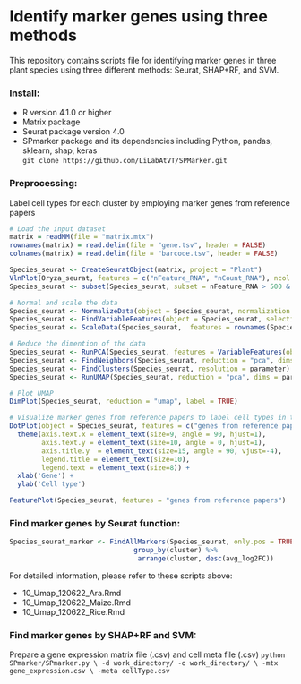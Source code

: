 # Identify marker genes using three methods

This repository contains scripts file for identifying marker genes in three plant species using three different methods: Seurat, SHAP+RF, and SVM.

### Install: 
* R version 4.1.0 or higher </br>
* Matrix package </br>    
* Seurat package version 4.0 </br>
* SPmarker package and its dependencies including Python, pandas, sklearn, shap, keras </br>
`git clone https://github.com/LiLabAtVT/SPMarker.git`

### Preprocessing:
Label cell types for each cluster by employing marker genes from reference papers
```R
# Load the input dataset
matrix = readMM(file = "matrix.mtx")
rownames(matrix) = read.delim(file = "gene.tsv", header = FALSE)
colnames(matrix) = read.delim(file = "barcode.tsv", header = FALSE)

Species_seurat <- CreateSeuratObject(matrix, project = "Plant")
VlnPlot(Oryza_seurat, features = c("nFeature_RNA", "nCount_RNA"), ncol = 2) # quality control based on these plots
Species_seurat <- subset(Species_seurat, subset = nFeature_RNA > 500 & nFeature_RNA < 6000 & nCount_RNA > 500 & nCount_RNA < 40000)

# Normal and scale the data
Species_seurat <- NormalizeData(object = Species_seurat, normalization.method = "LogNormalize")
Species_seurat <- FindVariableFeatures(object = Species_seurat, selection.method = "vst")
Species_seurat <- ScaleData(Species_seurat,  features = rownames(Species_seurat))

# Reduce the dimention of the data
Species_seurat <- RunPCA(Species_seurat, features = VariableFeatures(object = Species_seurat) ,verbose = FALSE)
Species_seurat <- FindNeighbors(Species_seurat, reduction = "pca", dims = parameter) 
Species_seurat <- FindClusters(Species_seurat, resolution = parameter) 
Species_seurat <- RunUMAP(Species_seurat, reduction = "pca", dims = parameter) 

# Plot UMAP
DimPlot(Species_seurat, reduction = "umap", label = TRUE)

# Visualize marker genes from reference papers to label cell types in the input dataset
DotPlot(object = Species_seurat, features = c("genes from reference papers"), cols = "RdYlBu",  col.min= -2, col.max = 2, dot.scale = 4) + 
  theme(axis.text.x = element_text(size=9, angle = 90, hjust=1), 
        axis.text.y = element_text(size=10, angle = 0, hjust=1), 
        axis.title.y  = element_text(size=15, angle = 90, vjust=-4),
        legend.title = element_text(size=10),
        legend.text = element_text(size=8)) + 
  xlab('Gene') +  
  ylab('Cell type')

FeaturePlot(Species_seurat, features = "genes from reference papers")
```

### Find marker genes by Seurat function:
```R
Species_seurat_marker <- FindAllMarkers(Species_seurat, only.pos = TRUE, min.pct = params, logfc.threshold = params) %>% 
                               group_by(cluster) %>% 
                                arrange(cluster, desc(avg_log2FC))
```
For detailed information, please refer to these scripts above:
* 10_Umap_120622_Ara.Rmd 
* 10_Umap_120622_Maize.Rmd
* 10_Umap_120622_Rice.Rmd

### Find marker genes by SHAP+RF and SVM:
Prepare a gene expression matrix file (.csv) and cell meta file (.csv)
`python SPmarker/SPmarker.py \
            -d work_directory/ -o work_directory/ \
            -mtx gene_expression.csv \
            -meta cellType.csv
 `
